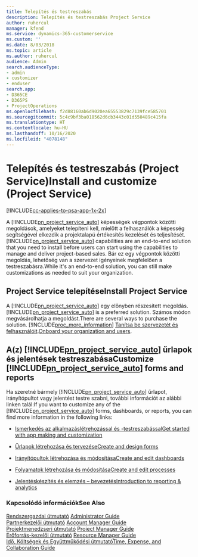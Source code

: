 ```yaml
---
title: Telepítés és testreszabás
description: Telepítés és testreszabás Project Service
author: ruhercul
manager: kfend
ms.service: dynamics-365-customerservice
ms.custom: ''
ms.date: 8/03/2018
ms.topic: article
ms.author: ruhercul
audience: Admin
search.audienceType:
- admin
- customizer
- enduser
search.app:
- D365CE
- D365PS
- ProjectOperations
ms.openlocfilehash: f2d88160ab6d9020ea65553829c7139fce585701
ms.sourcegitcommit: 5c4c9bf3ba018562d6cb3443c01d550489c415fa
ms.translationtype: HT
ms.contentlocale: hu-HU
ms.lasthandoff: 10/16/2020
ms.locfileid: "4078148"
---
```

# <a name="install-and-customize-project-service"></a><span data-ttu-id="5d5ed-103">Telepítés és testreszabás (Project Service)</span><span class="sxs-lookup"><span data-stu-id="5d5ed-103">Install and customize (Project Service)</span></span>

[!INCLUDE[cc-applies-to-psa-app-1x-2x](../includes/cc-applies-to-psa-app-1x-2x.md)]

<span data-ttu-id="5d5ed-104">A [!INCLUDE[pn_project_service_auto](../includes/pn-project-service-auto.md)] képességek végpontok közötti megoldások, amelyeket telepíteni kell, mielőtt a felhasználók a képesség segítségével elkezdik a projektalapú értékesítés kezelését és teljesítését.</span><span class="sxs-lookup"><span data-stu-id="5d5ed-104">[!INCLUDE[pn_project_service_auto](../includes/pn-project-service-auto.md)] capabilities are an end-to-end solution that you need to install before users can start using the capabilities to manage and deliver project-based sales.</span></span> <span data-ttu-id="5d5ed-105">Bár ez egy végpontok közötti megoldás, lehetőség van a szervezet igényeinek megfelelően a testreszabásra.</span><span class="sxs-lookup"><span data-stu-id="5d5ed-105">While it's an end-to-end solution, you can still make customizations as needed to suit your organization.</span></span>  
<!-- TODO: I expect to find the information on how to get and install this here. Please find that and add it here. Same for Project Service.--> 
  
## <a name="install-project-service"></a><span data-ttu-id="5d5ed-106">Project Service telepítése</span><span class="sxs-lookup"><span data-stu-id="5d5ed-106">Install Project Service</span></span>  
 <span data-ttu-id="5d5ed-107">A [!INCLUDE[pn_project_service_auto](../includes/pn-project-service-auto.md)] egy előnyben részesített megoldás.</span><span class="sxs-lookup"><span data-stu-id="5d5ed-107">[!INCLUDE[pn_project_service_auto](../includes/pn-project-service-auto.md)] is a preferred solution.</span></span> <span data-ttu-id="5d5ed-108">Számos módon megvásárolhatja a megoldást.</span><span class="sxs-lookup"><span data-stu-id="5d5ed-108">There are several ways to purchase the solution.</span></span> [!INCLUDE[proc_more_information](../includes/proc-more-information.md)] <span data-ttu-id="5d5ed-109">[Tanítsa be szervezetét és felhasználóit](https://docs.microsoft.com/dynamics365/customerengagement/on-premises/admin/onboard-your-organization-and-users-to-dynamics-365-online).</span><span class="sxs-lookup"><span data-stu-id="5d5ed-109">[Onboard your organization and users](https://docs.microsoft.com/dynamics365/customerengagement/on-premises/admin/onboard-your-organization-and-users-to-dynamics-365-online).</span></span>  
  
## <a name="customize-pn_project_service_auto-forms-and-reports"></a><span data-ttu-id="5d5ed-110">A(z) [!INCLUDE[pn_project_service_auto](../includes/pn-project-service-auto.md)] űrlapok és jelentések testreszabása</span><span class="sxs-lookup"><span data-stu-id="5d5ed-110">Customize [!INCLUDE[pn_project_service_auto](../includes/pn-project-service-auto.md)] forms and reports</span></span>  
 <span data-ttu-id="5d5ed-111">Ha szeretné bármely [!INCLUDE[pn_project_service_auto](../includes/pn-project-service-auto.md)] űrlapot, irányítópultot vagy jelentést testre szabni, további információt az alábbi linken talál:</span><span class="sxs-lookup"><span data-stu-id="5d5ed-111">If you want to customize any of the [!INCLUDE[pn_project_service_auto](../includes/pn-project-service-auto.md)] forms, dashboards, or reports, you can find more information in the following links:</span></span>  
  
- [<span data-ttu-id="5d5ed-112">Ismerkedés az alkalmazáslétrehozással és -testreszabással</span><span class="sxs-lookup"><span data-stu-id="5d5ed-112">Get started with app making and customization</span></span>](https://docs.microsoft.com/dynamics365/customerengagement/on-premises/customize/getting-started-customization)  
  
- [<span data-ttu-id="5d5ed-113">Űrlapok létrehozása és tervezése</span><span class="sxs-lookup"><span data-stu-id="5d5ed-113">Create and design forms</span></span>](https://docs.microsoft.com/dynamics365/customerengagement/on-premises/customize/create-design-forms)  
  
- [<span data-ttu-id="5d5ed-114">Irányítópultok létrehozása és módosítása</span><span class="sxs-lookup"><span data-stu-id="5d5ed-114">Create and edit dashboards</span></span>](https://docs.microsoft.com/dynamics365/customerengagement/on-premises/customize/create-edit-dashboards)  
  
- [<span data-ttu-id="5d5ed-115">Folyamatok létrehozása és módosítása</span><span class="sxs-lookup"><span data-stu-id="5d5ed-115">Create and edit processes</span></span>](https://docs.microsoft.com/dynamics365/customerengagement/on-premises/customize/guide-staff-through-common-tasks-processes)  
  
- [<span data-ttu-id="5d5ed-116">Jelentéskészítés és elemzés – bevezetés</span><span class="sxs-lookup"><span data-stu-id="5d5ed-116">Introduction to reporting & analytics</span></span>](https://docs.microsoft.com/dynamics365/customerengagement/on-premises/analytics/reporting-analytics-with-dynamics-365)  
  
### <a name="see-also"></a><span data-ttu-id="5d5ed-117">Kapcsolódó információk</span><span class="sxs-lookup"><span data-stu-id="5d5ed-117">See Also</span></span>  
 <span data-ttu-id="5d5ed-118">[Rendszergazdai útmutató](../psa/admin-guide.md) </span><span class="sxs-lookup"><span data-stu-id="5d5ed-118">[Administrator Guide](../psa/admin-guide.md) </span></span>  
 <span data-ttu-id="5d5ed-119">[Partnerkezelői útmutató](../psa/account-manager-guide.md) </span><span class="sxs-lookup"><span data-stu-id="5d5ed-119">[Account Manager Guide](../psa/account-manager-guide.md) </span></span>  
 <span data-ttu-id="5d5ed-120">[Projektmenedzseri útmutató](../psa/project-manager-guide.md) </span><span class="sxs-lookup"><span data-stu-id="5d5ed-120">[Project Manager Guide](../psa/project-manager-guide.md) </span></span>  
 <span data-ttu-id="5d5ed-121">[Erőforrás-kezelői útmutató](../psa/resource-manager-guide.md) </span><span class="sxs-lookup"><span data-stu-id="5d5ed-121">[Resource Manager Guide](../psa/resource-manager-guide.md) </span></span>  
 [<span data-ttu-id="5d5ed-122">Idő, Költségek és Együttműködési útmutató</span><span class="sxs-lookup"><span data-stu-id="5d5ed-122">Time, Expense, and Collaboration Guide</span></span>](../psa/time-expense-collaboration-guide.md)
